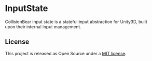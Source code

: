 # InputState
CollisionBear input state is a stateful input abstraction for Unity3D, built upon their internal Input management.

## License
This project is released as Open Source under a [MIT license](https://sopensource.org/licenses/MIT).